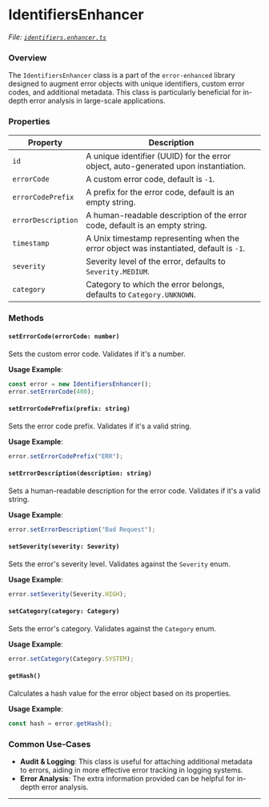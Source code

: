 # IdentifiersEnhancer

_File:_ [_`identifiers.enhancer.ts`_](../../src/lib/enhancers/identifiers.enhancer.ts)

### Overview

The `IdentifiersEnhancer` class is a part of the `error-enhanced` library designed to augment error objects with unique identifiers, custom error codes, and additional metadata. This class is particularly beneficial for in-depth error analysis in large-scale applications.

### Properties

| Property           | Description                                                                            |
| ------------------ | -------------------------------------------------------------------------------------- |
| `id`               | A unique identifier (UUID) for the error object, auto-generated upon instantiation.    |
| `errorCode`        | A custom error code, default is `-1`.                                                  |
| `errorCodePrefix`  | A prefix for the error code, default is an empty string.                               |
| `errorDescription` | A human-readable description of the error code, default is an empty string.            |
| `timestamp`        | A Unix timestamp representing when the error object was instantiated, default is `-1`. |
| `severity`         | Severity level of the error, defaults to `Severity.MEDIUM`.                       |
| `category`         | Category to which the error belongs, defaults to `Category.UNKNOWN`.                   |

### Methods

#### `setErrorCode(errorCode: number)`

Sets the custom error code. Validates if it's a number.

**Usage Example**:

```typescript
const error = new IdentifiersEnhancer();
error.setErrorCode(400);
```

#### `setErrorCodePrefix(prefix: string)`

Sets the error code prefix. Validates if it's a valid string.

**Usage Example**:

```typescript
error.setErrorCodePrefix("ERR");
```

#### `setErrorDescription(description: string)`

Sets a human-readable description for the error code. Validates if it's a valid string.

**Usage Example**:

```typescript
error.setErrorDescription("Bad Request");
```

#### `setSeverity(severity: Severity)`

Sets the error's severity level. Validates against the `Severity` enum.

**Usage Example**:

```typescript
error.setSeverity(Severity.HIGH);
```

#### `setCategory(category: Category)`

Sets the error's category. Validates against the `Category` enum.

**Usage Example**:

```typescript
error.setCategory(Category.SYSTEM);
```

#### `getHash()`

Calculates a hash value for the error object based on its properties.

**Usage Example**:

```typescript
const hash = error.getHash();
```

### Common Use-Cases

* **Audit & Logging**: This class is useful for attaching additional metadata to errors, aiding in more effective error tracking in logging systems.
* **Error Analysis**: The extra information provided can be helpful for in-depth error analysis.

***

